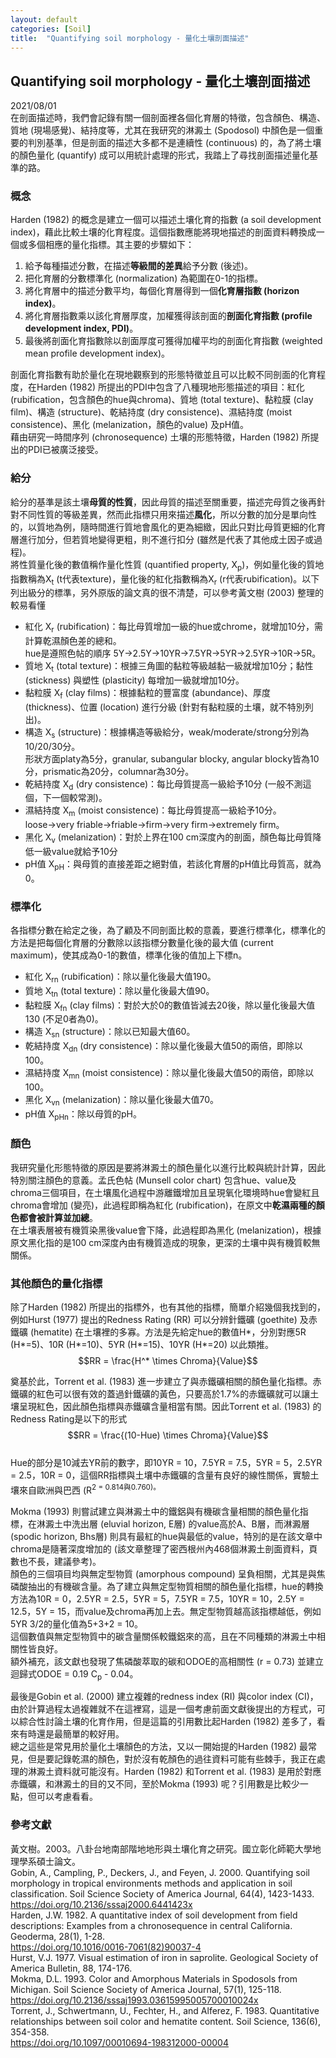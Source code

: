 ```yaml
---
layout: default
categories: [Soil]
title:  "Quantifying soil morphology - 量化土壤剖面描述"
---  
```

## Quantifying soil morphology - 量化土壤剖面描述  
2021/08/01   
在剖面描述時，我們會記錄有關一個剖面裡各個化育層的特徵，包含顏色、構造、質地 (現場感覺)、結持度等，尤其在我研究的淋澱土 (Spodosol) 中顏色是一個重要的判別基準，但是剖面的描述大多都不是連續性 (continuous) 的，為了將土壤的顏色量化 (quantify) 成可以用統計處理的形式，我踏上了尋找剖面描述量化基準的路。  
  
### 概念  
Harden (1982) 的概念是建立一個可以描述土壤化育的指數 (a soil development index)，藉此比較土壤的化育程度。這個指數應能將現地描述的剖面資料轉換成一個或多個相應的量化指標。其主要的步驟如下：  
1. 給予每種描述分數，在描述**等級間的差異**給予分數 (後述)。
2. 把化育層的分數標準化 (normalization) 為範圍在0-1的指標。
3. 將化育層中的描述分數平均，每個化育層得到一個**化育層指數 (horizon index)**。
4. 將化育層指數乘以該化育層厚度，加權獲得該剖面的**剖面化育指數 (profile development index, PDI)**。
5. 最後將剖面化育指數除以剖面厚度可獲得加權平均的剖面化育指數 (weighted mean profile development index)。  
  
剖面化育指數有助於量化在現地觀察到的形態特徵並且可以比較不同剖面的化育程度，在Harden (1982) 所提出的PDI中包含了八種現地形態描述的項目：紅化 (rubification，包含顏色的hue與chroma)、質地 (total texture)、黏粒膜 (clay film)、構造 (structure)、乾結持度 (dry consistence)、濕結持度 (moist consistence)、黑化 (melanization，顏色的value) 及pH值。  
藉由研究一時間序列 (chronosequence) 土壤的形態特徵，Harden (1982) 所提出的PDI已被廣泛接受。  
  
### 給分  
給分的基準是該土壤**母質的性質**，因此母質的描述至關重要，描述完母質之後再針對不同性質的等級差異，然而此指標只用來描述**風化**，所以分數的加分是單向性的，以質地為例，隨時間進行質地會風化的更為細緻，因此只對比母質更細的化育層進行加分，但若質地變得更粗，則不進行扣分 (雖然是代表了其他成土因子或過程)。  
將性質量化後的數值稱作量化性質 (quantified property, X<sub>p</sub>)，例如量化後的質地指數稱為X<sub>t</sub> (t代表texture)，量化後的紅化指數稱為X<sub>r</sub> (r代表rubification)。以下列出級分的標準，另外原版的論文真的很不清楚，可以參考黃文樹 (2003) 整理的較易看懂  
- 紅化 X<sub>r</sub> (rubification)：每比母質增加一級的hue或chrome，就增加10分，需計算乾濕顏色差的總和。</br>hue是遵照色帖的順序 5Y&#8594;2.5Y&#8594;10YR&#8594;7.5YR&#8594;5YR&#8594;2.5YR&#8594;10R&#8594;5R。
- 質地 X<sub>t</sub> (total texture)：根據三角圖的黏粒等級越黏一級就增加10分；黏性 (stickness) 與塑性 (plasticity) 每增加一級就增加10分。  
- 黏粒膜 X<sub>f</sub> (clay films)：根據黏粒的豐富度 (abundance)、厚度 (thickness)、位置 (location) 進行分級 (針對有黏粒膜的土壤，就不特別列出)。
- 構造 X<sub>s</sub> (structure)：根據構造等級給分，weak/moderate/strong分別為10/20/30分。</br>形狀方面platy為5分，granular, subangular blocky, angular blocky皆為10分，prismatic為20分，columnar為30分。
- 乾結持度 X<sub>d</sub> (dry consistence)：每比母質提高一級給予10分 (一般不測這個，下一個較常測)。
- 濕結持度 X<sub>m</sub> (moist consistence)：每比母質提高一級給予10分。</br>loose&#8594;very friable&#8594;friable&#8594;firm&#8594;very firm&#8594;extremely firm。
- 黑化 X<sub>v</sub> (melanization)：對於上界在100 cm深度內的剖面，顏色每比母質降低一級value就給予10分
- pH值 X<sub>pH</sub>：與母質的直接差距之絕對值，若該化育層的pH值比母質高，就為0。
  
### 標準化  
各指標分數在給定之後，為了顧及不同剖面比較的意義，要進行標準化，標準化的方法是把每個化育層的分數除以該指標分數量化後的最大值 (current maximum)，使其成為0-1的數值，標準化後的值加上下標n。  
- 紅化 X<sub>rn</sub> (rubification)：除以量化後最大值190。
- 質地 X<sub>tn</sub> (total texture)：除以量化後最大值90。
- 黏粒膜 X<sub>fn</sub> (clay films)：對於大於0的數值皆減去20後，除以量化後最大值130 (不足0者為0)。
- 構造 X<sub>sn</sub> (structure)：除以已知最大值60。
- 乾結持度 X<sub>dn</sub> (dry consistence)：除以量化後最大值50的兩倍，即除以100。
- 濕結持度 X<sub>mn</sub> (moist consistence)：除以量化後最大值50的兩倍，即除以100。
- 黑化 X<sub>vn</sub> (melanization)：除以量化後最大值70。
- pH值 X<sub>pHn</sub>：除以母質的pH。  
  
### 顏色  
我研究量化形態特徵的原因是要將淋澱土的顏色量化以進行比較與統計計算，因此特別關注顏色的意義。孟氏色帖 (Munsell color chart) 包含hue、value及chroma三個項目，在土壤風化過程中游離鐵增加且呈現氧化環境時hue會變紅且chroma會增加 (變亮)，此過程即稱為紅化 (rubification)，在原文中**乾濕兩種的顏色都會被計算並加總**。  
在土壤表層被有機質染黑後value會下降，此過程即為黑化 (melanization)，根據原文黑化指的是100 cm深度內由有機質造成的現象，更深的土壤中與有機質較無關係。  
  
### 其他顏色的量化指標  
除了Harden (1982) 所提出的指標外，也有其他的指標，簡單介紹幾個我找到的，例如Hurst (1977) 提出的Redness Rating (RR) 可以分辨針鐵礦 (goethite) 及赤鐵礦 (hematite) 在土壤裡的多寡。方法是先給定hue的數值H&#42;，分別對應5R (H&#42;=5)、10R (H&#42;=10)、5YR (H&#42;=15)、10YR (H&#42;=20) 以此類推。  
$$RR = \frac{H^* \times Chroma}{Value}$$  
  
奠基於此，Torrent et al. (1983) 進一步建立了與赤鐵礦相關的顏色量化指標。赤鐵礦的紅色可以很有效的蓋過針鐵礦的黃色，只要高於1.7%的赤鐵礦就可以讓土壤呈現紅色，因此顏色指標與赤鐵礦含量相當有關。因此Torrent et al. (1983) 的Redness Rating是以下的形式  
$$RR = \frac{(10-Hue) \times Chroma}{Value}$$   
Hue的部分是10減去YR前的數字，即10YR = 10，7.5YR = 7.5，5YR = 5，2.5YR = 2.5，10R = 0，這個RR指標與土壤中赤鐵礦的含量有良好的線性關係，實驗土壤來自歐洲與巴西 (R<sup>2</sub> = 0.814與0.760)。   
    
Mokma (1993) 則嘗試建立與淋澱土中的鐵鋁與有機碳含量相關的顏色量化指標，在淋澱土中洗出層 (eluvial horizon, E層) 的value高於A、B層，而淋澱層 (spodic horizon, Bhs層) 則具有最紅的hue與最低的value，特別的是在該文章中chroma是隨著深度增加的 (該文章整理了密西根州內468個淋澱土剖面資料，頁數也不長，建議參考)。  
顏色的三個項目均與無定型物質 (amorphous compound) 呈負相關，尤其是與焦磷酸抽出的有機碳含量。為了建立與無定型物質相關的顏色量化指標，hue的轉換方法為10R = 0，2.5YR = 2.5，5YR = 5，7.5YR = 7.5，10YR = 10，2.5Y = 12.5，5Y = 15，而value及chroma再加上去。無定型物質越高該指標越低，例如5YR 3/2的量化值為5+3+2 = 10。  
這個數值與無定型物質中的碳含量關係較鐵鋁來的高，且在不同種類的淋澱土中相關性皆良好。  
額外補充，該文獻也發現了焦磷酸萃取的碳和ODOE的高相關性 (r = 0.73) 並建立迴歸式ODOE = 0.19 C<sub>p</sub> - 0.04。  
  
最後是Gobin et al. (2000) 建立複雜的redness index (RI) 與color index (CI)，由於計算過程太過複雜就不在這裡寫，這是一個考慮前面文獻後提出的方程式，可以綜合性討論土壤的化育作用，但是這篇的引用數比起Harden (1982) 差多了，看來有時還是最簡單的較好用。  
總之這些是常見用於量化土壤顏色的方法，又以一開始提的Harden (1982) 最常見，但是要記錄乾濕的顏色，對於沒有乾顏色的過往資料可能有些棘手，我正在處理的淋澱土資料就可能沒有。Harden (1982) 和Torrent et al. (1983) 是用於對應赤鐵礦，和淋澱土的目的又不同，至於Mokma (1993) 呢？引用數是比較少一點，但可以考慮看看。  
   
### 參考文獻  
黃文樹。2003。八卦台地南部階地地形與土壤化育之研究。國立彰化師範大學地理學系碩士論文。  
Gobin, A., Campling, P., Deckers, J., and Feyen, J. 2000. Quantifying soil morphology in tropical environments methods and application in soil classification. Soil Science Society of America Journal, 64(4), 1423-1433.  
<a href="https://doi.org/10.2136/sssaj2000.6441423x" target="_blank">https://doi.org/10.2136/sssaj2000.6441423x</a>   
Harden, J.W. 1982. A quantitative index of soil development from field descriptions: Examples from a chronosequence in central California. Geoderma, 28(1), 1-28.  
<a href="https://doi.org/10.1016/0016-7061(82)90037-4" target="_blank">https://doi.org/10.1016/0016-7061(82)90037-4</a>    
Hurst, V.J. 1977. Visual estimation of iron in saprolite. Geological Society of America Bulletin, 88, 174-176.   
Mokma, D.L. 1993. Color and Amorphous Materials in Spodosols from Michigan. Soil Science Society of America Journal, 57(1), 125-118.  
<a href="https://doi.org/10.2136/sssaj1993.03615995005700010024x" target="_blank">https://doi.org/10.2136/sssaj1993.03615995005700010024x</a>  
Torrent, J., Schwertmann, U., Fechter, H., and Alferez, F. 1983. Quantitative relationships between soil color and hematite content. Soil Science, 136(6), 354-358.  
<a href="https://doi.org/10.1097/00010694-198312000-00004" target="_blank">https://doi.org/10.1097/00010694-198312000-00004</a>   
